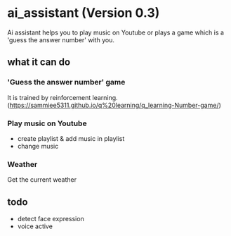 # ai_assistant (Version 0.3)

Ai assistant helps you to play music on Youtube or plays a game which is a 'guess the answer number' with you.

## what it can do

### 'Guess the answer number' game
It is trained by reinforcement learning. (https://sammiee5311.github.io/q%20learning/q_learning-Number-game/)

### Play music on Youtube
+ create playlist & add music in playlist
+ change music

### Weather
Get the current weather

## todo
+ detect face expression
+ voice active
